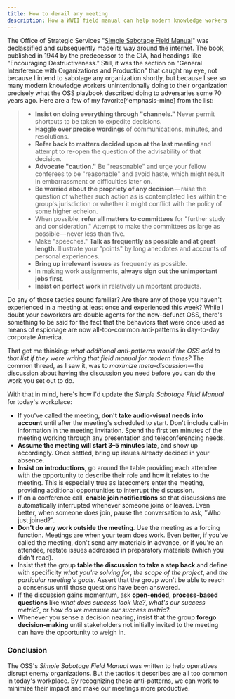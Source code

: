 ```yaml
---
title: How to derail any meeting
description: How a WWII field manual can help modern knowledge workers identify those inadvertently sabotaging your organization today.
---
```


The Office of Strategic Services "[Simple Sabotage Field Manual](https://www.gutenberg.org/ebooks/26184)" was declassified and subsequently made its way around the internet. The book, published in 1944 by the predecessor to the CIA, had headings like "Encouraging Destructiveness." Still, it was the section on "General Interference with Organizations and Production" that caught my eye, not because I intend to sabotage any organization shortly, but because I see so many modern knowledge workers unintentionally doing to their organization precisely what the OSS playbook described doing to adversaries some 70 years ago. Here are a few of my favorite[^emphasis-mine] from the list:

> - **Insist on doing everything through "channels."** Never permit shortcuts to be taken to expedite decisions.
> - **Haggle over precise wordings** of communications, minutes, and resolutions.
> - **Refer back to matters decided upon at the last meeting** and attempt to re-open the question of the advisability of that decision.
> - **Advocate "caution."** Be "reasonable" and urge your fellow conferees to be "reasonable" and avoid haste, which might result in embarrassment or difficulties later on.
> - **Be worried about the propriety of any decision** — raise the question of whether such action as is contemplated lies within the group's jurisdiction or whether it might conflict with the policy of some higher echelon.
> - When possible, **refer all matters to committees** for "further study and consideration." Attempt to make the committees as large as possible — never less than five.
> - Make "speeches." **Talk as frequently as possible and at great length.** Illustrate your "points" by long anecdotes and accounts of personal experiences.
> - **Bring up irrelevant issues** as frequently as possible.
> - In making work assignments, **always sign out the unimportant jobs first**.
> - **Insist on perfect work** in relatively unimportant products.

Do any of those tactics sound familiar? Are there any of those you haven't experienced in a meeting at least once and experienced this week? While I doubt your coworkers are double agents for the now-defunct OSS, there's something to be said for the fact that the behaviors that were once used as means of espionage are now all-too-common anti-patterns in day-to-day corporate America.

That got me thinking: _what additional anti-patterns would the OSS add to that list if they were writing that field manual for modern times?_ The common thread, as I saw it, was to _maximize meta-discussion_ — the discussion about having the discussion you need before you can do the work you set out to do.

With that in mind, here's how I'd update the _Simple Sabotage Field Manual_ for today's workplace:

- If you've called the meeting, **don't take audio-visual needs into account** until after the meeting's scheduled to start. Don't include call-in information in the meeting invitation. Spend the first ten minutes of the meeting working through any presentation and teleconferencing needs.
- **Assume the meeting will start 3–5 minutes late**, and show up accordingly. Once settled, bring up issues already decided in your absence.
- **Insist on introductions**, go around the table providing each attendee with the opportunity to describe their role and how it relates to the meeting. This is especially true as latecomers enter the meeting, providing additional opportunities to interrupt the discussion.
- If on a conference call, **enable join notifications** so that discussions are automatically interrupted whenever someone joins or leaves. Even better, when someone does join, pause the conversation to ask, "Who just joined?".
- **Don't do any work outside the meeting**. Use the meeting as a forcing function. Meetings are when your team does work. Even better, if you've called the meeting, don't send any materials in advance, or if you're an attendee, restate issues addressed in preparatory materials (which you didn't read).
- Insist that the group **table the discussion to take a step back** and define with specificity _what you're solving for_, _the scope of the project_, and _the particular meeting's goals_. Assert that the group won't be able to reach a consensus until those questions have been answered.
- If the discussion gains momentum, ask **open-ended, process-based questions** like _what does success look like?_, _what's our success metric?_, or _how do we measure our success metric?_.
- Whenever you sense a decision nearing, insist that the group **forego decision-making** until stakeholders not initially invited to the meeting can have the opportunity to weigh in.

### Conclusion

The OSS's _Simple Sabotage Field Manual_ was written to help operatives disrupt enemy organizations. But the tactics it describes are all too common in today's workplace. By recognizing these anti-patterns, we can work to minimize their impact and make our meetings more productive.
